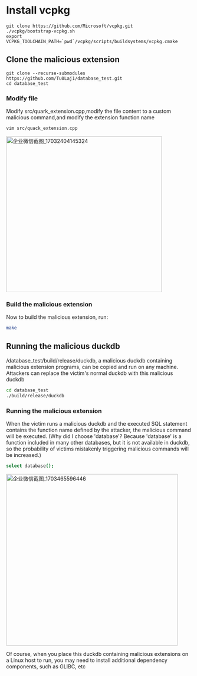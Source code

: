 # Install vcpkg
```shell
git clone https://github.com/Microsoft/vcpkg.git
./vcpkg/bootstrap-vcpkg.sh
export VCPKG_TOOLCHAIN_PATH=`pwd`/vcpkg/scripts/buildsystems/vcpkg.cmake
```

## Clone the malicious extension
```shell
git clone --recurse-submodules https://github.com/Tu0Laj1/database_test.git
cd database_test
```

### Modify file
Modify src/quark_extension.cpp,modify the file content to a custom malicious command,and modify the extension function name
```sh
vim src/quack_extension.cpp
```
<img width="422" alt="企业微信截图_17032404145324" src="https://github.com/Tu0Laj1/database_test/assets/154296962/c727d9db-3acd-4bde-b92b-cc0c7ce07bcb">

### Build the malicious extension
Now to build the malicious extension, run:
```sh
make
```

## Running the malicious duckdb
/database_test/build/release/duckdb, a malicious duckdb containing malicious extension programs, can be copied and run on any machine. Attackers can replace the victim's normal duckdb with this malicious duckdb
```sh
cd database_test
./build/release/duckdb
```

### Running the malicious extension
When the victim runs a malicious duckdb and the executed SQL statement contains the function name defined by the attacker, the malicious command will be executed. (Why did I choose 'database'? Because 'database' is a function included in many other databases, but it is not available in duckdb, so the probability of victims mistakenly triggering malicious commands will be increased.)
```sh
select database();
```
<img width="465" alt="企业微信截图_1703465596446" src="https://github.com/Tu0Laj1/database_test/assets/154296962/3c1ecb9c-f531-4355-b8e4-be908ac19179">

Of course, when you place this duckdb containing malicious extensions on a Linux host to run, you may need to install additional dependency components, such as GLIBC, etc
